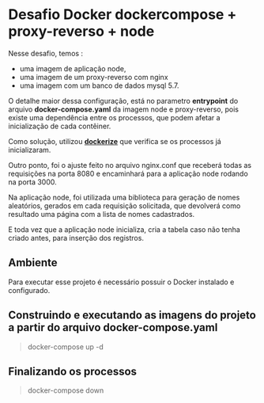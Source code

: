 # Desafio Docker dockercompose + proxy-reverso + node

Nesse desafio, temos :
- uma imagem de aplicação node, 
- uma imagem de um proxy-reverso com nginx 
- uma imagem com um banco de dados mysql 5.7.

O detalhe maior dessa configuração, está no parametro **entrypoint** do arquivo **docker-compose.yaml** da imagem node e proxy-reverso, pois existe uma dependência entre os processos, que podem afetar a inicialização de cada contêiner.

Como solução, utilizou **[dockerize](https://github.com/jwilder/dockerize)** que verifica se os processos já inicializaram.

Outro ponto, foi o ajuste feito no arquivo nginx.conf que receberá todas as requisições na porta 8080 e encaminhará para a aplicação node rodando na porta 3000.

Na aplicação node, foi utilizada uma biblioteca para geração de nomes aleatórios, gerados em cada requisição solicitada, que devolverá como resultado uma página com a lista de nomes cadastrados.

E toda vez que a aplicação node inicializa, cria a tabela caso não tenha criado antes, para inserção dos registros.

## Ambiente
Para executar esse projeto é necessário possuir o Docker instalado e configurado.

## Construindo e executando as imagens do projeto a partir do arquivo docker-compose.yaml
> docker-compose up -d

## Finalizando os processos
> docker-compose down